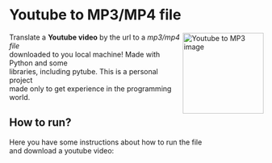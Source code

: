 # **Youtube to MP3/MP4 file**
<img src="https://onlinevideoconverter.pro/img/mp31full.png" alt="Youtube to MP3 image" align="right" width="160" height="160">

Translate a **Youtube video** by the url to a *mp3/mp4 file*  
downloaded to you local machine! Made with Python and some  
libraries, including pytube. This is a personal project  
made only to get experience in the programming world. 
  
## How to run?
Here you have some instructions about how to run the file  
and download a youtube video:
